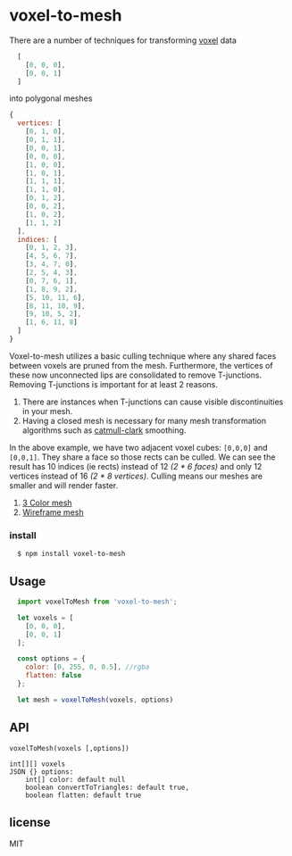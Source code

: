 # voxel-to-mesh

There are a number of techniques for transforming [voxel](https://en.wikipedia.org/wiki/Voxel) data
```javascript
  [
    [0, 0, 0],
    [0, 0, 1]
  ]
```
into polygonal meshes
```javascript
{
  vertices: [
    [0, 1, 0],
    [0, 1, 1],
    [0, 0, 1],
    [0, 0, 0],
    [1, 0, 0],
    [1, 0, 1],
    [1, 1, 1],
    [1, 1, 0],
    [0, 1, 2],
    [0, 0, 2],
    [1, 0, 2],
    [1, 1, 2]
  ],
  indices: [
    [0, 1, 2, 3],
    [4, 5, 6, 7],
    [3, 4, 7, 0],
    [2, 5, 4, 3],
    [0, 7, 6, 1],
    [1, 8, 9, 2],
    [5, 10, 11, 6],
    [8, 11, 10, 9],
    [9, 10, 5, 2],
    [1, 6, 11, 8]
  ]
}
```
Voxel-to-mesh utilizes a basic culling technique where any shared faces between voxels are pruned from the mesh. Furthermore, the vertices of these now unconnected lips are consolidated to remove T-junctions. Removing T-junctions is important for at least 2 reasons.
1. There are instances when T-junctions can cause visible discontinuities in your mesh.
1. Having a closed mesh is necessary for many mesh transformation algorithms such as [catmull-clark](https://en.wikipedia.org/wiki/Catmull%E2%80%93Clark_subdivision_surface) smoothing.

In the above example, we have two adjacent voxel cubes: `[0,0,0]` and `[0,0,1]`. They share a face so those rects can be culled. We can see the result has 10 indices (ie rects) instead of 12 _(2 * 6 faces)_ and only 12 vertices instead of 16 _(2 * 8 vertices)_. Culling means our meshes are smaller and will render faster.

1. [3 Color mesh](https://jzwood.github.io/voxel-to-mesh/examples/?v=1)
1. [Wireframe mesh](https://jzwood.github.io/voxel-to-mesh/examples)

### install

```shell
  $ npm install voxel-to-mesh
```

## Usage

```javascript
  import voxelToMesh from 'voxel-to-mesh';

  let voxels = [
    [0, 0, 0],
    [0, 0, 1]
  ];

  const options = {
  	color: [0, 255, 0, 0.5], //rgba
  	flatten: false
  };

  let mesh = voxelToMesh(voxels, options)
```
## API

```
voxelToMesh(voxels [,options])

int[][] voxels
JSON {} options:
	int[] color: default null
	boolean convertToTriangles: default true,
	boolean flatten: default true
```

## license

MIT

